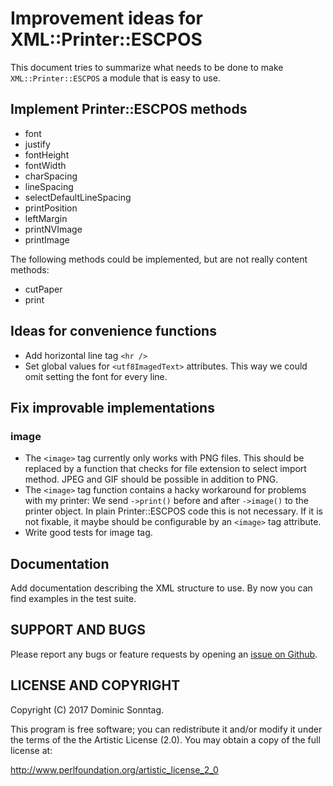 # Improvement ideas for XML::Printer::ESCPOS

This document tries to summarize what needs to be done to make `XML::Printer::ESCPOS` a module that is easy to use.

## Implement Printer::ESCPOS methods

* font
* justify
* fontHeight
* fontWidth
* charSpacing
* lineSpacing
* selectDefaultLineSpacing
* printPosition
* leftMargin
* printNVImage
* printImage

The following methods could be implemented, but are not really content methods:

* cutPaper
* print

## Ideas for convenience functions

* Add horizontal line tag `<hr />`
* Set global values for `<utf8ImagedText>` attributes. This way we could omit setting the font for every line.

## Fix improvable implementations

### image

* The `<image>` tag currently only works with PNG files. This should be replaced by a function that checks for file extension to select import method. JPEG and GIF should be possible in addition to PNG.
* The `<image>` tag function contains a hacky workaround for problems with my printer: We send `->print()` before and after `->image()` to the printer object. In plain Printer::ESCPOS code this is not necessary. If it is not fixable, it maybe should be configurable by an `<image>` tag attribute.
* Write good tests for image tag.

## Documentation

Add documentation describing the XML structure to use. By now you can find examples in the test suite.

## SUPPORT AND BUGS

Please report any bugs or feature requests by opening an [issue on Github](https://github.com/sonntagd/XML-Printer-ESCPOS/issues).

## LICENSE AND COPYRIGHT

Copyright (C) 2017 Dominic Sonntag.

This program is free software; you can redistribute it and/or modify it
under the terms of the the Artistic License (2.0). You may obtain a
copy of the full license at:

http://www.perlfoundation.org/artistic_license_2_0
